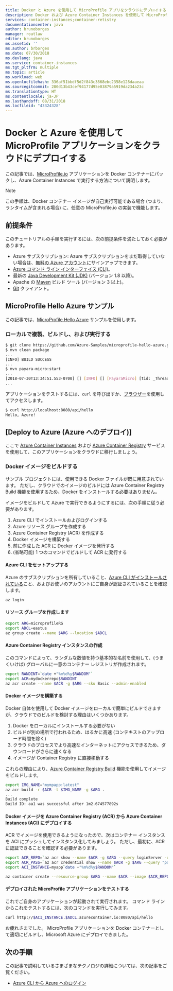 ```yaml
---
title: Docker と Azure を使用して MicroProfile アプリをクラウドにデプロイする
description: Docker および Azure Container Instances を使用して MicroProfile アプリをクラウドにデプロイする方法について説明します。
services: container-instances;container-retistry
documentationcenter: java
author: brunoborges
manager: routlaw
editor: brunoborges
ms.assetid: ''
ms.author: brborges
ms.date: 07/30/2018
ms.devlang: java
ms.service: container-instances
ms.tgt_pltfrm: multiple
ms.topic: article
ms.workload: web
ms.openlocfilehash: 336af51bbdf5d2f843c3868ebc2358e128daaeaa
ms.sourcegitcommit: 280d13b43cef94177d95e03879a5919da234a23c
ms.translationtype: HT
ms.contentlocale: ja-JP
ms.lasthandoff: 08/31/2018
ms.locfileid: "43324328"
---
```

# <a name="deploy-a-microprofile-application-to-the-cloud-with-docker-and-azure"></a>Docker と Azure を使用して MicroProfile アプリケーションをクラウドにデプロイする

この記事では、[MicroProfile.io] アプリケーションを Docker コンテナーにパックし、Azure Container Instances で実行する方法について説明します。

> [!NOTE]
>
> この手順は、Docker コンテナー イメージが自己実行可能である場合 (つまり、ランタイムが含まれる場合) に、任意の MicroProfile.io の実装で機能します。

## <a name="prerequisites"></a>前提条件

このチュートリアルの手順を実行するには、次の前提条件を満たしておく必要があります。

* Azure サブスクリプション: Azure サブスクリプションをまだ取得していない場合は、[無料の Azure アカウント]にサインアップできます。
* [Azure コマンド ライン インターフェイス (CLI)]。
* 最新の [Java Development Kit (JDK)] (バージョン 1.8 以降)。
* Apache の [Maven] ビルド ツール (バージョン 3 以上)。
* [Git] クライアント。

## <a name="microprofile-hello-azure-sample"></a>MicroProfile Hello Azure サンプル

この記事では、[MicroProfile Hello Azure](https://github.com/azure-samples/microprofile-hello-azure) サンプルを使用します。

### <a name="clone-build-and-run-locally"></a>ローカルで複製、ビルドし、および実行する

```bash
$ git clone https://github.com/Azure-Samples/microprofile-hello-azure.git
$ mvn clean package
...
[INFO] BUILD SUCCESS
...
$ mvn payara-micro:start
...
[2018-07-30T13:34:51.553-0700] [] [INFO] [] [PayaraMicro] [tid: _ThreadID=1 _ThreadName=main] [timeMillis: 1532982891553] [levelValue: 800] Payara Micro  5.182 #badassmicrofish (build 303) ready in 10,304 (ms)
...
```

アプリケーションをテストするには、`curl` を呼び出すか、[ブラウザー](http://localhost:8080/api/hello)を使用してアクセスします。

```bash
$ curl http://localhost:8080/api/hello
Hello, Azure!
```

## <a name="deploy-to-azure"></a>[Deploy to Azure (Azure へのデプロイ)]

ここで [Azure Container Instances] および [Azure Container Registry] サービスを使用して、このアプリケーションをクラウドに移行しましょう。

### <a name="build-a-docker-image"></a>Docker イメージをビルドする

サンプル プロジェクトには、使用できる Docker ファイルが既に用意されています。 ただし、クラウドでのイメージのビルドには Azure Container Registry Build 機能を使用するため、Docker をインストールする必要はありません。

イメージをビルドして Azure で実行できるようにするには、次の手順に従う必要があります。

1. Azure CLI でインストールおよびログインする
1. Azure リソース グループを作成する
1. Azure Container Registry (ACR) を作成する
1. Docker イメージを構築する
1. 前に作成した ACR に Docker イメージを発行する
1. (省略可能) 1 つのコマンドでビルドして ACR に発行する


#### <a name="set-up-azure-cli"></a>Azure CLI をセットアップする

Azure のサブスクリプションを所有していること、[Azure CLI がインストールされている](https://docs.microsoft.com/cli/azure/install-azure-cli?view=azure-cli-latest)こと、およびお使いのアカウントにご自身が認証されていることを確認します。

```bash
az login
```

#### <a name="create-a-resource-group"></a>リソース グループを作成します

```bash
export ARG=microprofileRG
export ADCL=eastus
az group create --name $ARG --location $ADCL
```

#### <a name="create-an-azure-container-registry-instance"></a>Azure Container Registry インスタンスの作成

このコマンドによって、ランダムな数値を持つ基本的な名前を使用して、(うまくいけば) グローバルに一意のコンテナー レジストリが作成されます。

```bash
export RANDINT=`date +"%m%d%y$RANDOM"`
export ACR=mydockerrepo$RANDINT
az acr create --name $ACR -g $ARG --sku Basic --admin-enabled
```

#### <a name="build-the-docker-image"></a>Docker イメージを構築する

Docker 自体を使用して Docker イメージをローカルで簡単にビルドできますが、クラウドでのビルドを検討する理由はいくつかあります。

1. Docker をローカルにインストールする必要がない
1. ビルドが別の場所で行われるため、はるかに高速 (コンテキストのアップロード時間を除く)
1. クラウドのプロセスでより高速なインターネットにアクセスできるため、ダウンロードがさらに速くなる
1. イメージが Container Registry に直接移動する

これらの理由により、[Azure Container Registry Build] 機能を使用してイメージをビルドします。

```bash
export IMG_NAME="mympapp:latest"
az acr build -r $ACR -t $IMG_NAME -g $ARG .
...
Build complete
Build ID: aa1 was successful after 1m2.674577892s
```

#### <a name="deploy-docker-image-from-azure-container-registry-acr-into-container-instances-aci"></a>Docker イメージを Azure Container Registry (ACR) から Azure Container Instances (ACI) にデプロイする

ACR でイメージを使用できるようになったので、次はコンテナー インスタンスを ACI にプッシュしてインスタンス化してみましょう。 ただし、最初に、ACR に認証できることを確認する必要があります。

```bash
export ACR_REPO=`az acr show --name $ACR -g $ARG --query loginServer -o tsv`
export ACR_PASS=`az acr credential show --name $ACR -g $ARG --query "passwords[0].value" -o tsv`
export ACI_INSTANCE=myapp`date +"%m%d%y$RANDOM"`

az container create --resource-group $ARG --name $ACR --image $ACR_REPO/$IMG_NAME --cpu 1 --memory 1 --registry-login-server $ACR_REPO --registry-username $ACR --registry-password $ACR_PASS --dns-name-label $ACI_INSTANCE --ports 8080
```

#### <a name="test-your-deployed-microprofile-application"></a>デプロイされた MicroProfile アプリケーションをテストする

これでご自身のアプリケーションが起動されて実行されます。 コマンド ラインからこれをテストするには、次のコマンドを実行してみます。

```bash
curl http://$ACI_INSTANCE.$ADCL.azurecontainer.io:8080/api/hello
````

お疲れさまでした。 MicroProfile アプリケーションを Docker コンテナーとして適切にビルドし、Microsoft Azure にデプロイできました。

## <a name="next-steps"></a>次の手順

この記事で説明しているさまざまなテクノロジの詳細については、次の記事をご覧ください。

* [Azure CLI から Azure へのログイン](/azure/xplat-cli-connect)

<!-- URL List -->

[Azure Container Registry Build]: https://docs.microsoft.com/azure/container-registry/container-registry-build-overview
[MicroProfile.io]: https://microprofile.io
[Azure コマンド ライン インターフェイス (CLI)]: /cli/azure/overview
[Azure for Java Developers]: https://docs.microsoft.com/java/azure/
[Azure portal]: https://portal.azure.com/
[無料の Azure アカウント]: https://azure.microsoft.com/pricing/free-trial/
[Git]: https://github.com/
[Maven]: http://maven.apache.org/
[Java Development Kit (JDK)]: http://www.oracle.com/technetwork/java/javase/downloads/index.html
[Azure Container Instances]: https://docs.microsoft.com/azure/container-instances/
[Azure Container Registry]:  https://docs.microsoft.com/azure/container-registry